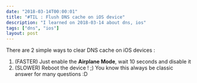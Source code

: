 ```yaml
---
date: "2018-03-14T00:00:01"
title: "#TIL : Flush DNS cache on iOS device"
description: "I learned on 2018-03-14 about dns, ios"
tags: ["dns", "ios"]
layout: post
---
```



There are 2 simple ways to clear DNS cache on iOS devices :

1. (FASTER) Just enable the **Airplane Mode**, wait 10 seconds and disable it
2. (SLOWER) Reboot the device ! ;) You know this always be classic answer for many questions :D
